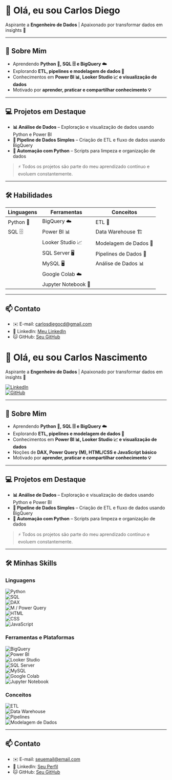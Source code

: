 # 👋 Olá, eu sou Carlos Diego

Aspirante a **Engenheiro de Dados** | Apaixonado por transformar dados em insights 🚀

---

## 🌱 Sobre Mim
- Aprendendo **Python 🐍, SQL 🗄️ e BigQuery ☁️**  
- Explorando **ETL, pipelines e modelagem de dados 🔄**  
- Conhecimentos em **Power BI 📊, Looker Studio 📈 e visualização de dados**  
- Motivado por **aprender, praticar e compartilhar conhecimento 💡**

---

## 💻 Projetos em Destaque
- **📊 Análise de Dados** – Exploração e visualização de dados usando Python e Power BI  
- **🔄 Pipeline de Dados Simples** – Criação de ETL e fluxo de dados usando BigQuery  
- **🤖 Automação com Python** – Scripts para limpeza e organização de dados  

> ⚡ Todos os projetos são parte do meu aprendizado contínuo e evoluem constantemente.

---

## 🛠️ Habilidades

| Linguagens      | Ferramentas            | Conceitos                         |
|-----------------|----------------------|----------------------------------|
| Python 🐍       | BigQuery ☁️          | ETL 🔄                            |
| SQL 🗄️         | Power BI 📊          | Data Warehouse 🏗️                  |
|                 | Looker Studio 📈      | Modelagem de Dados 📐           |
|                 | SQL Server 🖥️        | Pipelines de Dados 🔧            |
|                 | MySQL 🖥️            | Análise de Dados 📊               |
|                 | Google Colab ☁️      |                                   |
|                 | Jupyter Notebook 📓   |                                  |

---

## 📫 Contato
- ✉️ E-mail: carlosdiegocd@gmail.com  
- 🔗 LinkedIn: [Meu LinkedIn]([https://www.linkedin.com/in/seu-perfil](https://www.linkedin.com/in/carlosdiego-nascimento))  
- 🐱 GitHub: [Seu GitHub](https://github.com/seu-usuario)














# 👋 Olá, eu sou Carlos Nascimento

Aspirante a **Engenheiro de Dados** | Apaixonado por transformar dados em insights 🚀

[![LinkedIn](https://img.shields.io/badge/LinkedIn-0077B5?style=for-the-badge&logo=linkedin&logoColor=white)](https://www.linkedin.com/in/seu-perfil)  
[![GitHub](https://img.shields.io/badge/GitHub-181717?style=for-the-badge&logo=github&logoColor=white)](https://github.com/seu-usuario)  

---

## 🌱 Sobre Mim
- Aprendendo **Python 🐍, SQL 🗄️ e BigQuery ☁️**  
- Explorando **ETL, pipelines e modelagem de dados 🔄**  
- Conhecimentos em **Power BI 📊, Looker Studio 📈 e visualização de dados**  
- Noções de **DAX, Power Query (M), HTML/CSS e JavaScript básico**  
- Motivado por **aprender, praticar e compartilhar conhecimento 💡**

---

## 💻 Projetos em Destaque
- **📊 Análise de Dados** – Exploração e visualização de dados usando Python e Power BI  
- **🔄 Pipeline de Dados Simples** – Criação de ETL e fluxo de dados usando BigQuery  
- **🤖 Automação com Python** – Scripts para limpeza e organização de dados  

> ⚡ Todos os projetos são parte do meu aprendizado contínuo e evoluem constantemente.

---

## 🛠️ Minhas Skills

### Linguagens
![Python](https://img.shields.io/badge/Python-FFD43B?style=for-the-badge&logo=python&logoColor=blue)  
![SQL](https://img.shields.io/badge/SQL-4479A1?style=for-the-badge&logo=postgresql&logoColor=white)  
![DAX](https://img.shields.io/badge/DAX-0078D7?style=for-the-badge)  
![M / Power Query](https://img.shields.io/badge/PowerQuery-68217A?style=for-the-badge)  
![HTML](https://img.shields.io/badge/HTML-E34F26?style=for-the-badge&logo=html5&logoColor=white)  
![CSS](https://img.shields.io/badge/CSS-1572B6?style=for-the-badge&logo=css3&logoColor=white)  
![JavaScript](https://img.shields.io/badge/JavaScript-F7DF1E?style=for-the-badge&logo=javascript&logoColor=black)  

### Ferramentas e Plataformas
![BigQuery](https://img.shields.io/badge/BigQuery-4285F4?style=for-the-badge&logo=googlecloud&logoColor=white)  
![Power BI](https://img.shields.io/badge/Power%20BI-F2C811?style=for-the-badge&logo=microsoft-power-bi&logoColor=black)  
![Looker Studio](https://img.shields.io/badge/Looker%20Studio-4285F4?style=for-the-badge&logo=google&logoColor=white)  
![SQL Server](https://img.shields.io/badge/SQL%20Server-CC2927?style=for-the-badge&logo=microsoft-sql-server&logoColor=white)  
![MySQL](https://img.shields.io/badge/MySQL-4479A1?style=for-the-badge&logo=mysql&logoColor=white)  
![Google Colab](https://img.shields.io/badge/Google%20Colab-F9AB00?style=for-the-badge&logo=googlecolab&logoColor=white)  
![Jupyter Notebook](https://img.shields.io/badge/Jupyter-FF5F00?style=for-the-badge&logo=jupyter&logoColor=white)  

### Conceitos
![ETL](https://img.shields.io/badge/ETL-6BA292?style=for-the-badge)  
![Data Warehouse](https://img.shields.io/badge/Data%20Warehouse-0052CC?style=for-the-badge)  
![Pipelines](https://img.shields.io/badge/Pipelines-F2C811?style=for-the-badge)  
![Modelagem de Dados](https://img.shields.io/badge/Modelagem%20de%20Dados-4285F4?style=for-the-badge)  

---

## 📫 Contato
- ✉️ E-mail: seuemail@email.com  
- 🔗 LinkedIn: [Seu Perfil](https://www.linkedin.com/in/seu-perfil)  
- 🐱 GitHub: [Seu GitHub](https://github.com/seu-usuario)
